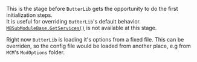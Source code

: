 This is the stage before ``ButterLib`` gets the opportunity to do the first initialization steps.  
It is useful for overriding ``ButterLib``'s default behavior.  
[``MBSubModuleBase.GetServices()``](xref:Bannerlord.ButterLib.Common.Extensions.DependencyInjectionExtensions.html#collapsible-Bannerlord_ButterLib_Common_Extensions_DependencyInjectionExtensions_GetServices_TaleWorlds_MountAndBlade_MBSubModuleBase_) is not available at this stage.  
  
Right now ``ButterLib`` is loading it's options from a fixed file. This can be overriden, so the config file would be loaded from another place, e.g from ``MCM``'s ``ModOptions`` folder.  